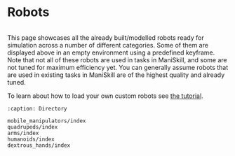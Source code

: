 # Robots

```{figure} images/robot-collage.png
```



This page showcases all the already built/modelled robots ready for simulation across a number of different categories. Some of them are displayed above in an empty environment using a predefined keyframe. Note that not all of these robots are used in tasks in ManiSkill, and some are not tuned for maximum efficiency yet. You can generally assume robots that are used in existing tasks in ManiSkill are of the highest quality and already tuned.

To learn about how to load your own custom robots see [the tutorial](../user_guide/tutorials/custom_robots.md).


```{toctree}
:caption: Directory

mobile_manipulators/index
quadrupeds/index
arms/index
humanoids/index
dextrous_hands/index
```